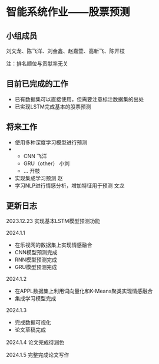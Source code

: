 # 智能系统作业——股票预测
## 小组成员
刘文龙、陈飞洋、刘金鑫、赵嘉萱、高新飞、陈开枝


注：排名顺位与贡献率无关
## 目前已完成的工作
+ 已有数据集可以直接使用，但需要注意标注数据集的出处
+ 已实现LSTM完成基本的股票预测
## 将来工作
+ 使用多种深度学习模型进行预测
+ + CNN 飞洋
  + GRU（other） 小刘
  + ... 开枝
+ 实现集成学习预测 赵
+ 学习NLP进行情感分析，增加特征用于预测 文龙
## 更新日志
2023.12.23 实现基本LSTM模型预测功能


2024.1.1 
+ 在乐视网的数据集上实现情感融合
+ CNN模型预测完成
+ RNN模型预测完成
+ GRU模型预测完成


2024.1.2
+ 在APPL数据集上利用词向量化和K-Means聚类实现情感融合
+ 集成学习模型完成


2024.1.3
+ 完成数据可视化
+ 论文草稿完成


2024.1.4 论文完成待润色


2024.1.5 完整完成论文写作


